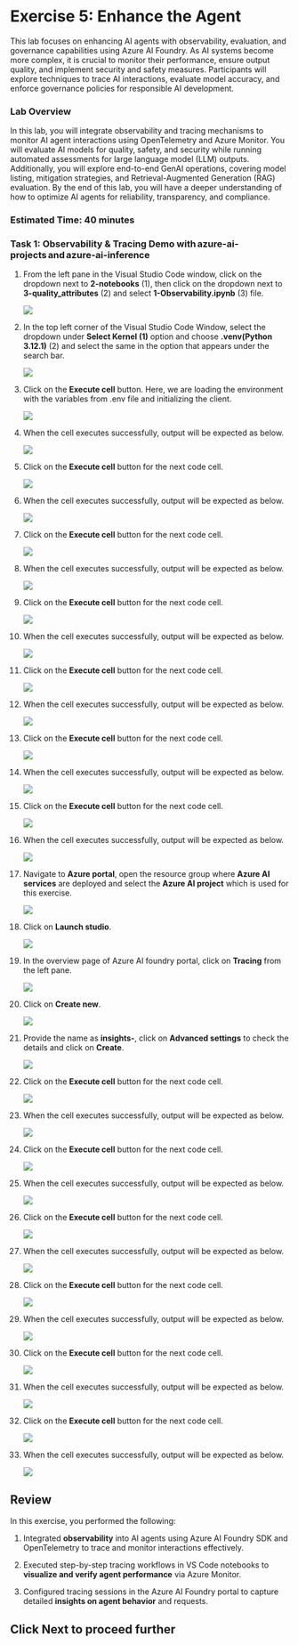 # Exercise 5: Enhance the Agent 

This lab focuses on enhancing AI agents with observability, evaluation, and governance capabilities using Azure AI Foundry. As AI systems become more complex, it is crucial to monitor their performance, ensure output quality, and implement security and safety measures. Participants will explore techniques to trace AI interactions, evaluate model accuracy, and enforce governance policies for responsible AI development.

### Lab Overview

In this lab, you will integrate observability and tracing mechanisms to monitor AI agent interactions using OpenTelemetry and Azure Monitor. You will evaluate AI models for quality, safety, and security while running automated assessments for large language model (LLM) outputs. Additionally, you will explore end-to-end GenAI operations, covering model listing, mitigation strategies, and Retrieval-Augmented Generation (RAG) evaluation. By the end of this lab, you will have a deeper understanding of how to optimize AI agents for reliability, transparency, and compliance.

### Estimated Time: 40 minutes

### Task 1: Observability & Tracing Demo with azure-ai-projects and azure-ai-inference

1. From the left pane in the Visual Studio Code window, click on the dropdown next to **2-notebooks** (1), then click on the dropdown next to **3-quality_attributes** (2) and select **1-Observability.ipynb** (3) file.

    ![](../images/ex5-task1-1.png)

1. In the top left corner of the Visual Studio Code Window, select the dropdown under **Select Kernel (1)** option and choose **.venv(Python 3.12.1)** (2) and select the same in the option that appears under the search bar.

    ![](../images/ai2.png)

1. Click on the **Execute cell** button. Here, we are loading the environment with the variables from .env file and initializing the client.

    ![](../images/ex5-task1-2.png)

1. When the cell executes successfully, output will be expected as below.

    ![](../images/ex5-task1-3.png)

1. Click on the **Execute cell** button for the next code cell.

    ![](../images/ex5-task1-4.png)

1. When the cell executes successfully, output will be expected as below.

    ![](../images/ex5-task1-5.png)

1. Click on the **Execute cell** button for the next code cell.

    ![](../images/ex5-task1-6.png)

1. When the cell executes successfully, output will be expected as below.

    ![](../images/ex5-task1-7.png)

1. Click on the **Execute cell** button for the next code cell.

    ![](../images/ex5-task1-8.png)

1. When the cell executes successfully, output will be expected as below.

    ![](../images/ex5-task1-9.png)

1. Click on the **Execute cell** button for the next code cell.

    ![](../images/ex5-task1-10.png)

1. When the cell executes successfully, output will be expected as below.

    ![](../images/ex5-task1-11.png)

1. Click on the **Execute cell** button for the next code cell.

    ![](../images/ex5-task1-12.png)

1. When the cell executes successfully, output will be expected as below.

    ![](../images/ex5-task1-13.png)

1. Click on the **Execute cell** button for the next code cell.

    ![](../images/ex5-task1-14.png)

1. When the cell executes successfully, output will be expected as below.

    ![](../images/ex5-task1-15.png)

1. Navigate to **Azure portal**, open the resource group where **Azure AI services** are deployed and select the **Azure AI project** which is used for this exercise.

    ![](../images/ex5-task1-17.png)

1. Click on **Launch studio**.

    ![](../images/ex5-task1-18.png)

1. In the overview page of Azure AI foundry portal, click on **Tracing** from the left pane.

    ![](../images/ex5-task1-19.png)

1. Click on **Create new**.

    ![](../images/ex5-task1-20.png)

1. Provide the name as **insights-<inject key="DeploymentID"></inject>**, click on **Advanced settings** to check the details and click on **Create**.

    ![](../images/ex5-task1-21.png)    

1. Click on the **Execute cell** button for the next code cell.

    ![](../images/ex5-task1-16.png)

1. When the cell executes successfully, output will be expected as below.

    ![](../images/ex5-task1-22.png)

1. Click on the **Execute cell** button for the next code cell.

    ![](../images/ex5-task1-23.png)

1. When the cell executes successfully, output will be expected as below.

    ![](../images/ex5-task1-24.png)

1. Click on the **Execute cell** button for the next code cell.

    ![](../images/ex5-task1-25.png)

1. When the cell executes successfully, output will be expected as below.

    ![](../images/ex5-task1-26.png)

1. Click on the **Execute cell** button for the next code cell.

    ![](../images/ex5-task1-27.png)

1. When the cell executes successfully, output will be expected as below.

    ![](../images/ex5-task1-28.png)

1. Click on the **Execute cell** button for the next code cell.

    ![](../images/ex5-task1-29.png)

1. When the cell executes successfully, output will be expected as below.

    ![](../images/ex5-task1-30.png)

1. Click on the **Execute cell** button for the next code cell.

    ![](../images/ex5-task1-31.png)

1. When the cell executes successfully, output will be expected as below.

    ![](../images/ex5-task1-32.png)

## Review
 
In this exercise, you performed the following:

 1. Integrated **observability** into AI agents using Azure AI Foundry SDK and OpenTelemetry to trace and monitor interactions effectively.

 2. Executed step-by-step tracing workflows in VS Code notebooks to **visualize and verify agent performance** via Azure Monitor.

3. Configured tracing sessions in the Azure AI Foundry portal to capture detailed **insights on agent behavior** and requests.

## Click Next to proceed further
